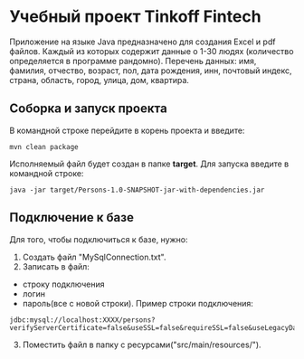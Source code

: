 
Учебный проект Tinkoff Fintech
==============================
Приложение на языке Java предназначено для создания Excel и pdf файлов.
Каждый из которых содержит данные о 1-30 людях (количество определяется в программе рандомно).
Перечень данных: имя, фамилия, отчество, возраст, пол, дата рождения, инн, почтовый индекс, страна, область, город, улица, дом, квартира.

Соборка и запуск проекта
-------------------------
В командной строке перейдите в корень проекта и введите:
```
mvn clean package
```
Исполняемый файл будет создан в папке **target**.
Для запуска введите в командной строке:
```
java -jar target/Persons-1.0-SNAPSHOT-jar-with-dependencies.jar
```
Подключение к базе
--------------------
Для того, чтобы подключиться к базе, нужно:
1. Создать файл "MySqlConnection.txt".
2. Записать в файл:
  - строку подключения
  - логин
  - пароль(все с новой строки).
Пример строки подключения:
```
jdbc:mysql://localhost:XXXX/persons?verifyServerCertificate=false&useSSL=false&requireSSL=false&useLegacyDatetimeCode=false&amp&serverTimezone=UTC
```
3. Поместить файл в папку с ресурсами("src/main/resources/").

